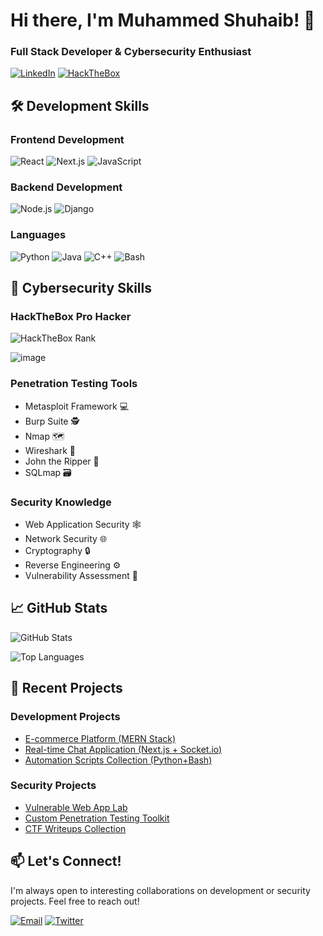# Hi there, I'm Muhammed Shuhaib! 👋

### Full Stack Developer & Cybersecurity Enthusiast

[![LinkedIn](https://img.shields.io/badge/LinkedIn-0077B5?style=for-the-badge&logo=linkedin&logoColor=white)](https://www.linkedin.com/in/muhammed-shuhaib-63b709227/)
[![HackTheBox](https://img.shields.io/badge/HackTheBox-111827?style=for-the-badge&logo=Hack%20The%20Box&logoColor=9FEF00)](https://app.hackthebox.com/profile/813709)

## 🛠️ Development Skills

### Frontend Development
![React](https://img.shields.io/badge/React-20232A?style=for-the-badge&logo=react&logoColor=61DAFB)
![Next.js](https://img.shields.io/badge/Next.js-000000?style=for-the-badge&logo=nextdotjs&logoColor=white)
![JavaScript](https://img.shields.io/badge/JavaScript-F7DF1E?style=for-the-badge&logo=javascript&logoColor=black)

### Backend Development
![Node.js](https://img.shields.io/badge/Node.js-339933?style=for-the-badge&logo=nodedotjs&logoColor=white)
![Django](https://img.shields.io/badge/Django-092E20?style=for-the-badge&logo=django&logoColor=white)

### Languages
![Python](https://img.shields.io/badge/Python-3776AB?style=for-the-badge&logo=python&logoColor=white)
![Java](https://img.shields.io/badge/Java-ED8B00?style=for-the-badge&logo=openjdk&logoColor=white)
![C++](https://img.shields.io/badge/C++-00599C?style=for-the-badge&logo=c%2B%2B&logoColor=white)
![Bash](https://img.shields.io/badge/Bash-4EAA25?style=for-the-badge&logo=gnu-bash&logoColor=white)

## 🔐 Cybersecurity Skills

### HackTheBox Pro Hacker
![HackTheBox Rank](https://img.shields.io/badge/HackTheBox-Pro%20Hacker-9FEF00?style=for-the-badge)

![image](https://github.com/user-attachments/assets/66fdf5eb-b248-4abf-8cff-b0e3e39e7724)


### Penetration Testing Tools
- Metasploit Framework 💻
- Burp Suite 🕵️
- Nmap 🗺️
- Wireshark 📡
- John the Ripper 🔑
- SQLmap 🗃️

### Security Knowledge
- Web Application Security 🕸️
- Network Security 🌐
- Cryptography 🔒
- Reverse Engineering ⚙️
- Vulnerability Assessment 🎯

## 📈 GitHub Stats

![GitHub Stats](https://github-readme-stats.vercel.app/api?username=YOUR_USERNAME&show_icons=true&theme=radical)

![Top Languages](https://github-readme-stats.vercel.app/api/top-langs/?username=YOUR_USERNAME&layout=compact&theme=radical)

## 🚀 Recent Projects

### Development Projects
- [E-commerce Platform (MERN Stack)](🔗)
- [Real-time Chat Application (Next.js + Socket.io)](🔗)
- [Automation Scripts Collection (Python+Bash)](🔗)

### Security Projects
- [Vulnerable Web App Lab](🔗)
- [Custom Penetration Testing Toolkit](🔗)
- [CTF Writeups Collection](🔗)

## 📫 Let's Connect!
I'm always open to interesting collaborations on development or security projects. Feel free to reach out!

[![Email](https://img.shields.io/badge/Email-D14836?style=for-the-badge&logo=gmail&logoColor=white)](mailto:your-shuhaibtuttushuhaib@example.com)
[![Twitter](https://img.shields.io/badge/Twitter-1DA1F2?style=for-the-badge&logo=twitter&logoColor=white)](https://twitter.com/yourhandle)
